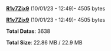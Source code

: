 [**R1v7Zix9**](/data/R1v7Zix9.txt) (10/01/23 - 12:49)- 4505 bytes

[**R1v7Zix9**](/data/R1v7Zix9.txt) (10/01/23 - 12:49)- 4505 bytes

**Total Datas**: 3638

**Total Size**: 22.86 MB / 22.9 MB